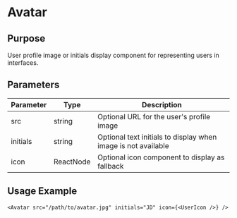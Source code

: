 # Avatar

## Purpose

User profile image or initials display component for representing users in interfaces.

## Parameters

| Parameter | Type      | Description                                                   |
| --------- | --------- | ------------------------------------------------------------- |
| src       | string    | Optional URL for the user's profile image                     |
| initials  | string    | Optional text initials to display when image is not available |
| icon      | ReactNode | Optional icon component to display as fallback                |

## Usage Example

```tsx
<Avatar src="/path/to/avatar.jpg" initials="JD" icon={<UserIcon />} />
```
